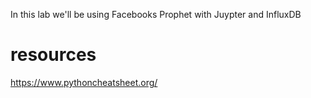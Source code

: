 In this lab we'll be using Facebooks Prophet with Juypter and InfluxDB

# resources

https://www.pythoncheatsheet.org/
